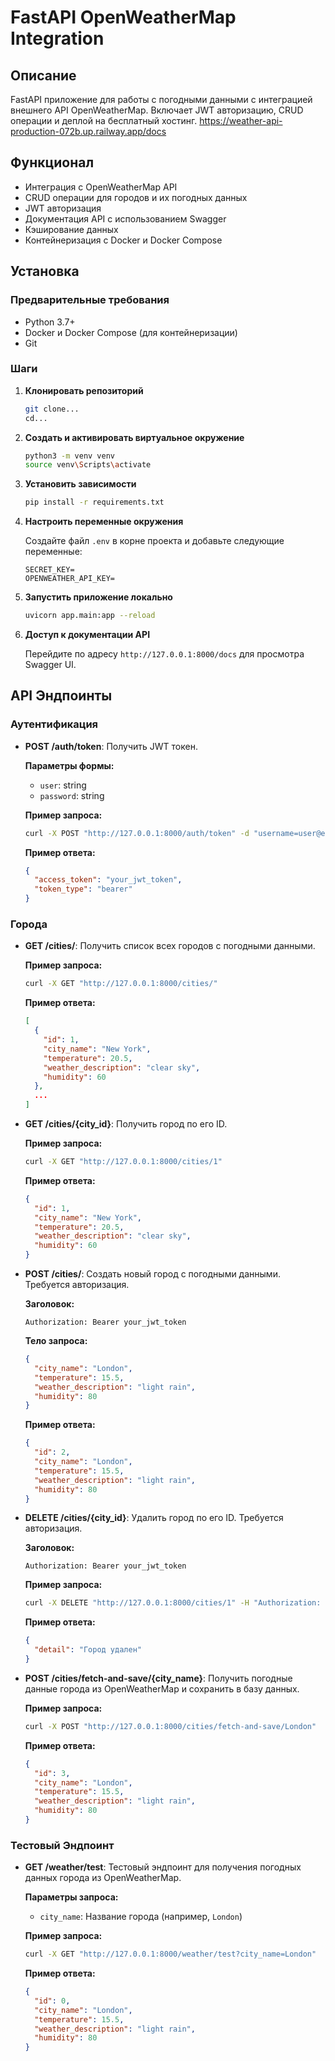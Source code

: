 # FastAPI OpenWeatherMap Integration

## Описание

FastAPI приложение для работы с погодными данными с интеграцией внешнего API OpenWeatherMap. Включает JWT авторизацию, CRUD операции и деплой на бесплатный хостинг.
https://weather-api-production-072b.up.railway.app/docs

## Функционал

- Интеграция с OpenWeatherMap API
- CRUD операции для городов и их погодных данных
- JWT авторизация
- Документация API с использованием Swagger
- Кэширование данных
- Контейнеризация с Docker и Docker Compose

## Установка

### Предварительные требования

- Python 3.7+
- Docker и Docker Compose (для контейнеризации)
- Git

### Шаги

1. **Клонировать репозиторий**

    ```bash
    git clone...
    cd...
    ```

2. **Создать и активировать виртуальное окружение**

    ```bash
    python3 -m venv venv
    source venv\Scripts\activate
    ```

3. **Установить зависимости**

    ```bash
    pip install -r requirements.txt
    ```

4. **Настроить переменные окружения**

    Создайте файл `.env` в корне проекта и добавьте следующие переменные:

    ```
    SECRET_KEY=
    OPENWEATHER_API_KEY=
    ```

5. **Запустить приложение локально**

    ```bash
    uvicorn app.main:app --reload
    ```

6. **Доступ к документации API**

    Перейдите по адресу `http://127.0.0.1:8000/docs` для просмотра Swagger UI.

## API Эндпоинты

### Аутентификация

- **POST /auth/token**: Получить JWT токен.

    **Параметры формы:**

    - `user`: string
    - `password`: string 

    **Пример запроса:**

    ```bash
    curl -X POST "http://127.0.0.1:8000/auth/token" -d "username=user@example.com&password=password123"
    ```

    **Пример ответа:**

    ```json
    {
      "access_token": "your_jwt_token",
      "token_type": "bearer"
    }
    ```

### Города

- **GET /cities/**: Получить список всех городов с погодными данными.

    **Пример запроса:**

    ```bash
    curl -X GET "http://127.0.0.1:8000/cities/"
    ```

    **Пример ответа:**

    ```json
    [
      {
        "id": 1,
        "city_name": "New York",
        "temperature": 20.5,
        "weather_description": "clear sky",
        "humidity": 60
      },
      ...
    ]
    ```

- **GET /cities/{city_id}**: Получить город по его ID.

    **Пример запроса:**

    ```bash
    curl -X GET "http://127.0.0.1:8000/cities/1"
    ```

    **Пример ответа:**

    ```json
    {
      "id": 1,
      "city_name": "New York",
      "temperature": 20.5,
      "weather_description": "clear sky",
      "humidity": 60
    }
    ```

- **POST /cities/**: Создать новый город с погодными данными. Требуется авторизация.

    **Заголовок:**

    ```
    Authorization: Bearer your_jwt_token
    ```

    **Тело запроса:**

    ```json
    {
      "city_name": "London",
      "temperature": 15.5,
      "weather_description": "light rain",
      "humidity": 80
    }
    ```

    **Пример ответа:**

    ```json
    {
      "id": 2,
      "city_name": "London",
      "temperature": 15.5,
      "weather_description": "light rain",
      "humidity": 80
    }
    ```

- **DELETE /cities/{city_id}**: Удалить город по его ID. Требуется авторизация.

    **Заголовок:**

    ```
    Authorization: Bearer your_jwt_token
    ```

    **Пример запроса:**

    ```bash
    curl -X DELETE "http://127.0.0.1:8000/cities/1" -H "Authorization: Bearer your_jwt_token"
    ```

    **Пример ответа:**

    ```json
    {
      "detail": "Город удален"
    }
    ```

- **POST /cities/fetch-and-save/{city_name}**: Получить погодные данные города из OpenWeatherMap и сохранить в базу данных.

    **Пример запроса:**

    ```bash
    curl -X POST "http://127.0.0.1:8000/cities/fetch-and-save/London"
    ```

    **Пример ответа:**

    ```json
    {
      "id": 3,
      "city_name": "London",
      "temperature": 15.5,
      "weather_description": "light rain",
      "humidity": 80
    }
    ```

### Тестовый Эндпоинт

- **GET /weather/test**: Тестовый эндпоинт для получения погодных данных города из OpenWeatherMap.

    **Параметры запроса:**

    - `city_name`: Название города (например, `London`)

    **Пример запроса:**

    ```bash
    curl -X GET "http://127.0.0.1:8000/weather/test?city_name=London"
    ```

    **Пример ответа:**

    ```json
    {
      "id": 0,
      "city_name": "London",
      "temperature": 15.5,
      "weather_description": "light rain",
      "humidity": 80
    }
    ```
